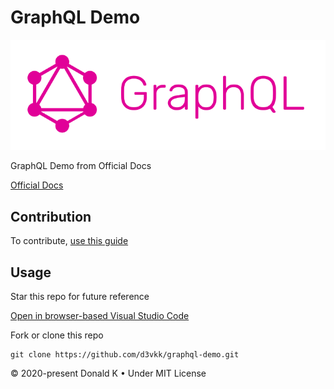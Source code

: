 # GraphQL Demo

![GraphQL Logo](https://github.com/d3vkk/graphql-demo/blob/master/graphql-logo.png)

GraphQL Demo from Official Docs

[Official Docs](https://graphql.org/graphql-js/)

## Contribution

To contribute, [use this guide](https://github.com/d3vkk/open-source/blob/master/CONTRIBUTING.md)

## Usage

Star this repo for future reference

[Open in browser-based Visual Studio Code](https://vscode.dev//github/d3vkk/graphql-demo)

Fork or clone this repo
```
git clone https://github.com/d3vkk/graphql-demo.git
```

© 2020-present Donald K • Under MIT License
